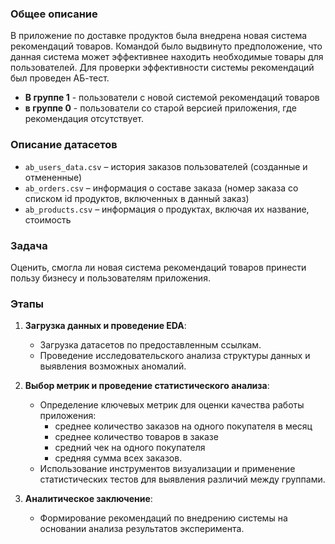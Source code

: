 ### Общее описание
В приложение по доставке продуктов была внедрена новая система рекомендаций товаров. Командой было выдвинуто предположение, что данная система может эффективнее находить необходимые товары для пользователей.
Для проверки эффективности системы рекомендаций был проведен АБ-тест. 
 - **В группе 1** -  пользователи с новой системой рекомендаций товаров
 - **в группе 0** - пользователи со старой версией приложения, где рекомендация отсутствует.
 
 ### Описание датасетов
- `ab_users_data.csv` – история заказов пользователей (созданные и отмененные)
- `ab_orders.csv` – информация о составе заказа (номер заказа со списком id продуктов, включенных в данный заказ)
- `ab_products.csv` – информация о продуктах, включая их название, стоимость

### Задача
Оценить, смогла ли новая система рекомендаций товаров принести пользу бизнесу и пользователям приложения. 

### Этапы
1. **Загрузка данных и проведение EDA**: 
   - Загрузка датасетов по предоставленным ссылкам.
   - Проведение исследовательского анализа структуры данных и выявления возможных аномалий.
   
2. **Выбор метрик и проведение статистического анализа**:
   - Определение ключевых метрик для оценки качества работы приложения:
      -  среднее количество заказов на одного покупателя в месяц
      -  среднее количество товаров в заказе
      -  средний чек на одного покупателя
      -  средняя сумма всех заказов.
   - Использование инструментов визуализации и применение статистических тестов для выявления различий между группами.

3. **Аналитическое заключение**:
   - Формирование рекомендаций по внедрению системы на основании анализа результатов эксперимента.
